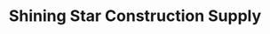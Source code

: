 ---
title: "Shining Star Construction Supply"
url: /alfonso/shining-star-construction-supply/
shop: hardware
---